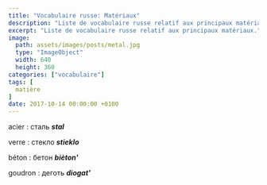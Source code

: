 ```yaml
---
title: "Vocabulaire russe: Matériaux"
description: "Liste de vocabulaire russe relatif aux principaux matériaux."
excerpt: "Liste de vocabulaire russe relatif aux principaux matériaux."
image:
  path: assets/images/posts/metal.jpg
  type: "ImageObject"
  width: 640
  height: 360
categories: ["vocabulaire"]
tags: [
  matière
]
date: 2017-10-14 00:00:00 +0100
---
```


acier
: сталь
*__stal__*

verre
: стекло
*__stieklo__*

béton
: бетон
*__bièton'__*

goudron
: деготь
*__diogat'__*
